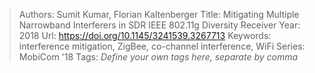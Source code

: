 > Authors: Sumit Kumar, Florian Kaltenberger
> Title: Mitigating Multiple Narrowband Interferers in SDR IEEE 802.11g Diversity Receiver
> Year: 2018
> Url: https://doi.org/10.1145/3241539.3267713
> Keywords: interference mitigation, ZigBee, co-channel interference, WiFi
> Series: MobiCom '18
> Tags: *Define your own tags here, separate by comma*